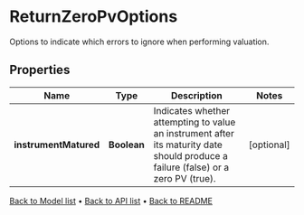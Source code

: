 

# ReturnZeroPvOptions

Options to indicate which errors to ignore when performing valuation.

## Properties

| Name | Type | Description | Notes |
|------------ | ------------- | ------------- | -------------|
|**instrumentMatured** | **Boolean** | Indicates whether attempting to value an instrument after its maturity date should produce a failure (false) or a zero PV (true). |  [optional] |



[Back to Model list](../README.md#documentation-for-models) &#8226; [Back to API list](../README.md#documentation-for-api-endpoints) &#8226; [Back to README](../README.md)


